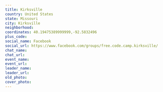 ```yaml
---
title: Kirksville
country: United States
state: Missouri
city: Kirksville
neighborhood: 
coordinates: 40.19475389999999,-92.5832496
plus_code:
social_name: Facebook
social_url: https://www.facebook.com/groups/free.code.camp.kirksville/
chat_name:
chat_url:
event_name:
event_url:
leader_name:
leader_url:
old_photo: 
cover_photo:
---
```

